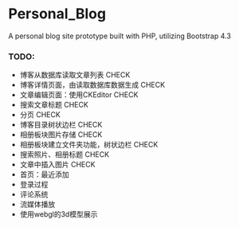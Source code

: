 # Personal_Blog
A personal blog site prototype built with PHP, utilizing Bootstrap 4.3  
   
### TODO:
- 博客从数据库读取文章列表 CHECK
- 博客详情页面，由读取数据库数据生成 CHECK
- 文章编辑页面：使用CKEditor CHECK
- 搜索文章标题 CHECK
- 分页 CHECK
- 博客目录树状边栏 CHECK
- 相册板块图片存储 CHECK
- 相册板块建立文件夹功能，树状边栏 CHECK
- 搜索照片、相册标题 CHECK
- 文章中插入图片 CHECK
- 首页：最近添加
- 登录过程
- 评论系统
- 流媒体播放
- 使用webgl的3d模型展示